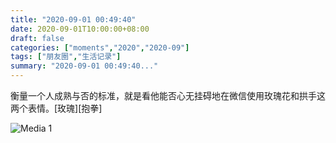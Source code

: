 ```yaml
---
title: "2020-09-01 00:49:40"
date: 2020-09-01T10:00:00+08:00
draft: false
categories: ["moments","2020","2020-09"]
tags: ["朋友圈","生活记录"]
summary: "2020-09-01 00:49:40..."
---
```


衡量一个人成熟与否的标准，就是看他能否心无挂碍地在微信使用玫瑰花和拱手这两个表情。[玫瑰][抱拳]

![Media 1](/Moments/photos/2020-09-01/202009010049400.jpg)

